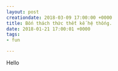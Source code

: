 ```yaml
---
layout: post
creationdate: 2018-03-09 17:00:00 +0000
title: Bốn thách thức thết kế hệ thống.
date: 2018-01-21 17:00:01 +0000
tags:
- fun

---
```

Hello